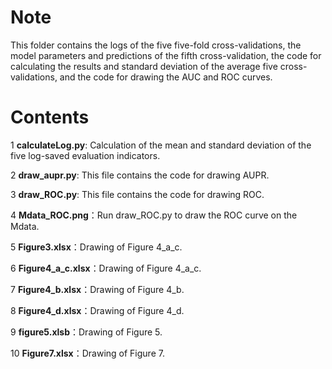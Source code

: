 # Note

This folder contains the logs of the five five-fold cross-validations, the model parameters and predictions of the fifth cross-validation, the code for calculating the results and standard deviation of the average five cross-validations, and the code for drawing the AUC and ROC curves.

# Contents
1 **calculateLog.py**: Calculation of the mean and standard deviation of the five log-saved evaluation indicators.

2 **draw_aupr.py**: This file contains the code for drawing AUPR.

3 **draw_ROC.py**: This file contains the code for drawing ROC.

4 **Mdata_ROC.png**：Run draw_ROC.py to draw the ROC curve on the Mdata.

5 **Figure3.xlsx**：Drawing of Figure 4_a_c.

6 **Figure4_a_c.xlsx**：Drawing of Figure 4_a_c.

7 **Figure4_b.xlsx**：Drawing of Figure 4_b.

8 **Figure4_d.xlsx**：Drawing of Figure 4_d.

9 **figure5.xlsb**：Drawing of Figure 5.

10 **Figure7.xlsx**：Drawing of Figure 7.

